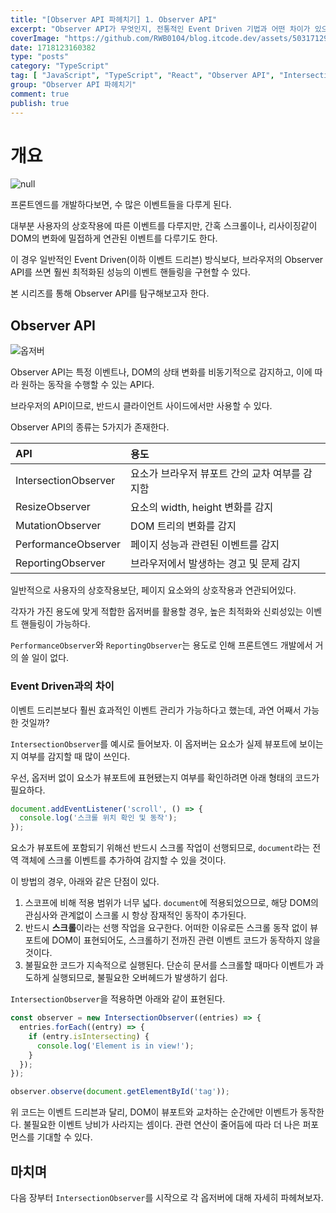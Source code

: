 ```yaml
---
title: "[Observer API 파헤치기] 1. Observer API"
excerpt: "Observer API가 무엇인지, 전통적인 Event Driven 기법과 어떤 차이가 있으며, 어떤 강점이 있는지 알아본다."
coverImage: "https://github.com/RWB0104/blog.itcode.dev/assets/50317129/c472262e-0b99-4a6f-836f-fc797bcf26d9"
date: 1718123160382
type: "posts"
category: "TypeScript"
tag: [ "JavaScript", "TypeScript", "React", "Observer API", "IntersectionObserver", "ResizeObserver", "MutationObserver", "PerformanceObserver", "ReportingObserver" ]
group: "Observer API 파헤치기"
comment: true
publish: true
---
```


# 개요

![null](https://github.com/RWB0104/blog.itcode.dev/assets/50317129/ce5f9c8f-e3c5-4e96-ada9-572e284793fa)

프론트엔드를 개발하다보면, 수 많은 이벤트들을 다루게 된다.

대부분 사용자의 상호작용에 따른 이벤트를 다루지만, 간혹 스크롤이나, 리사이징같이 DOM의 변화에 밀접하게 연관된 이벤트를 다루기도 한다.

이 경우 일반적인 Event Driven(이하 이벤트 드리븐) 방식보다, 브라우저의 Observer API를 쓰면 훨씬 최적화된 성능의 이벤트 핸들링을 구현할 수 있다.

본 시리즈를 통해 Observer API를 탐구해보고자 한다.





## Observer API

![옵저버](https://github.com/RWB0104/blog.itcode.dev/assets/50317129/8c7ae1f7-7f0b-4be1-8f22-da97c42196c8)

Observer API는 특정 이벤트나, DOM의 상태 변화를 비동기적으로 감지하고, 이에 따라 원하는 동작을 수행할 수 있는 API다.

브라우저의 API이므로, 반드시 클라이언트 사이드에서만 사용할 수 있다.

Observer API의 종류는 5가지가 존재한다.

| API                  | 용도                                           |
| :------------------- | :--------------------------------------------- |
| IntersectionObserver | 요소가 브라우저 뷰포트 간의 교차 여부를 감지함 |
| ResizeObserver       | 요소의 width, height 변화를 감지               |
| MutationObserver     | DOM 트리의 변화를 감지                         |
| PerformanceObserver  | 페이지 성능과 관련된 이벤트를 감지             |
| ReportingObserver    | 브라우저에서 발생하는 경고 및 문제 감지        |

일반적으로 사용자의 상호작용보단, 페이지 요소와의 상호작용과 연관되어있다.

각자가 가진 용도에 맞게 적합한 옵저버를 활용할 경우, 높은 최적화와 신뢰성있는 이벤트 핸들링이 가능하다.

`PerformanceObserver`와 `ReportingObserver`는 용도로 인해 프론트엔드 개발에서 거의 쓸 일이 없다.



### Event Driven과의 차이

이벤트 드리븐보다 훨씬 효과적인 이벤트 관리가 가능하다고 했는데, 과연 어째서 가능한 것일까?

`IntersectionObserver`를 예시로 들어보자. 이 옵저버는 요소가 실제 뷰포트에 보이는지 여부를 감지할 때 많이 쓰인다.

우선, 옵저버 없이 요소가 뷰포트에 표현됐는지 여부를 확인하려면 아래 형태의 코드가 필요하다.

``` typescript
document.addEventListener('scroll', () => {
  console.log('스크롤 위치 확인 및 동작');
});
```

요소가 뷰포트에 포함되기 위해선 반드시 스크롤 작업이 선행되므로, `document`라는 전역 객체에 스크롤 이벤트를 추가하여 감지할 수 있을 것이다.

이 방법의 경우, 아래와 같은 단점이 있다.

1. 스코프에 비해 적용 범위가 너무 넓다. `document`에 적용되었으므로, 해당 DOM의 관심사와 관계없이 스크롤 시 항상 잠재적인 동작이 추가된다.
2. 반드시 **스크롤**이라는 선행 작업을 요구한다. 어떠한 이유로든 스크롤 동작 없이 뷰포트에 DOM이 표현되어도, 스크롤하기 전까진 관련 이벤트 코드가 동작하지 않을 것이다.
3. 불필요한 코드가 지속적으로 실행된다. 단순히 문서를 스크롤할 때마다 이벤트가 과도하게 실행되므로, 불필요한 오버헤드가 발생하기 쉽다.

`IntersectionObserver`을 적용하면 아래와 같이 표현된다.

``` typescript
const observer = new IntersectionObserver((entries) => {
  entries.forEach((entry) => {
    if (entry.isIntersecting) {
      console.log('Element is in view!');
    }
  });
});

observer.observe(document.getElementById('tag'));
```

위 코드는 이벤트 드리븐과 달리, DOM이 뷰포트와 교차하는 순간에만 이벤트가 동작한다. 불필요한 이벤트 낭비가 사라지는 셈이다. 관련 연산이 줄어듬에 따라 더 나은 퍼포먼스를 기대할 수 있다.





## 마치며

다음 장부터 `IntersectionObserver`를 시작으로 각 옵저버에 대해 자세히 파헤쳐보자.